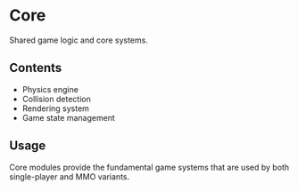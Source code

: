 # Core

Shared game logic and core systems.

## Contents
- Physics engine
- Collision detection
- Rendering system
- Game state management

## Usage
Core modules provide the fundamental game systems that are used by both single-player and MMO variants.

